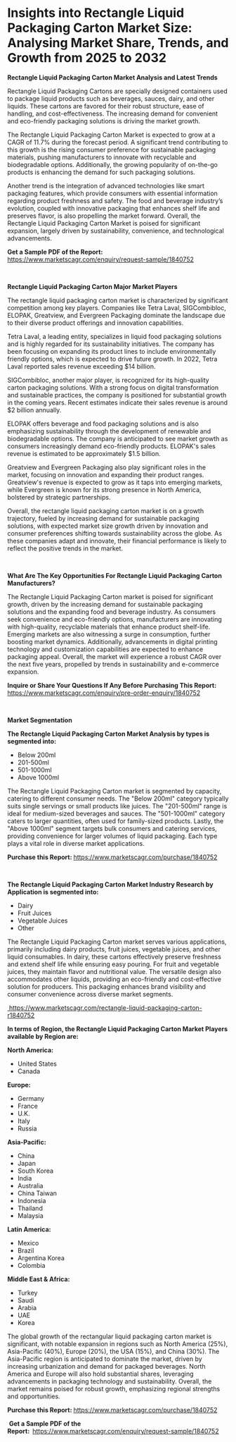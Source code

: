 <p><h1>Insights into Rectangle Liquid Packaging Carton Market Size: Analysing Market Share, Trends, and Growth from 2025 to 2032</h1></p><p><strong>Rectangle Liquid Packaging Carton Market Analysis and Latest Trends</strong></p>
<p><p>Rectangle Liquid Packaging Cartons are specially designed containers used to package liquid products such as beverages, sauces, dairy, and other liquids. These cartons are favored for their robust structure, ease of handling, and cost-effectiveness. The increasing demand for convenient and eco-friendly packaging solutions is driving the market growth. </p><p>The Rectangle Liquid Packaging Carton Market is expected to grow at a CAGR of 11.7% during the forecast period. A significant trend contributing to this growth is the rising consumer preference for sustainable packaging materials, pushing manufacturers to innovate with recyclable and biodegradable options. Additionally, the growing popularity of on-the-go products is enhancing the demand for such packaging solutions. </p><p>Another trend is the integration of advanced technologies like smart packaging features, which provide consumers with essential information regarding product freshness and safety. The food and beverage industry’s evolution, coupled with innovative packaging that enhances shelf life and preserves flavor, is also propelling the market forward. Overall, the Rectangle Liquid Packaging Carton Market is poised for significant expansion, largely driven by sustainability, convenience, and technological advancements.</p></p>
<p><strong>Get a Sample PDF of the Report:&nbsp;</strong> <a href="https://www.marketscagr.com/enquiry/request-sample/1840752?utm_campaign=2635&utm_medium=2&utm_source=Github&utm_content=ia&utm_term=15042025&utm_id=rectangle-liquid-packaging-carton">https://www.marketscagr.com/enquiry/request-sample/1840752</a></p>
<p>&nbsp;</p>
<p><strong>Rectangle Liquid Packaging Carton Major Market Players</strong></p>
<p><p>The rectangle liquid packaging carton market is characterized by significant competition among key players. Companies like Tetra Laval, SIGCombibloc, ELOPAK, Greatview, and Evergreen Packaging dominate the landscape due to their diverse product offerings and innovation capabilities. </p><p>Tetra Laval, a leading entity, specializes in liquid food packaging solutions and is highly regarded for its sustainability initiatives. The company has been focusing on expanding its product lines to include environmentally friendly options, which is expected to drive future growth. In 2022, Tetra Laval reported sales revenue exceeding $14 billion.</p><p>SIGCombibloc, another major player, is recognized for its high-quality carton packaging solutions. With a strong focus on digital transformation and sustainable practices, the company is positioned for substantial growth in the coming years. Recent estimates indicate their sales revenue is around $2 billion annually. </p><p>ELOPAK offers beverage and food packaging solutions and is also emphasizing sustainability through the development of renewable and biodegradable options. The company is anticipated to see market growth as consumers increasingly demand eco-friendly products. ELOPAK's sales revenue is estimated to be approximately $1.5 billion.</p><p>Greatview and Evergreen Packaging also play significant roles in the market, focusing on innovation and expanding their product ranges. Greatview's revenue is expected to grow as it taps into emerging markets, while Evergreen is known for its strong presence in North America, bolstered by strategic partnerships.</p><p>Overall, the rectangle liquid packaging carton market is on a growth trajectory, fueled by increasing demand for sustainable packaging solutions, with expected market size growth driven by innovation and consumer preferences shifting towards sustainability across the globe. As these companies adapt and innovate, their financial performance is likely to reflect the positive trends in the market.</p></p>
<p>&nbsp;</p>
<p><strong>What Are The Key Opportunities For Rectangle Liquid Packaging Carton Manufacturers?</strong></p>
<p><p>The Rectangle Liquid Packaging Carton market is poised for significant growth, driven by the increasing demand for sustainable packaging solutions and the expanding food and beverage industry. As consumers seek convenience and eco-friendly options, manufacturers are innovating with high-quality, recyclable materials that enhance product shelf-life. Emerging markets are also witnessing a surge in consumption, further boosting market dynamics. Additionally, advancements in digital printing technology and customization capabilities are expected to enhance packaging appeal. Overall, the market will experience a robust CAGR over the next five years, propelled by trends in sustainability and e-commerce expansion.</p></p>
<p><strong>Inquire or Share Your Questions If Any Before Purchasing This Report:</strong> <a href="https://www.marketscagr.com/enquiry/pre-order-enquiry/1840752?utm_campaign=2635&utm_medium=2&utm_source=Github&utm_content=ia&utm_term=15042025&utm_id=rectangle-liquid-packaging-carton">https://www.marketscagr.com/enquiry/pre-order-enquiry/1840752</a></p>
<p>&nbsp;</p>
<p><strong>Market Segmentation</strong></p>
<p><strong>The Rectangle Liquid Packaging Carton Market Analysis by types is segmented into:</strong></p>
<p><ul><li>Below 200ml</li><li>201-500ml</li><li>501-1000ml</li><li>Above 1000ml</li></ul></p>
<p><p>The Rectangle Liquid Packaging Carton market is segmented by capacity, catering to different consumer needs. The "Below 200ml" category typically suits single servings or small products like juices. The "201-500ml" range is ideal for medium-sized beverages and sauces. The "501-1000ml" category caters to larger quantities, often used for family-sized products. Lastly, the "Above 1000ml" segment targets bulk consumers and catering services, providing convenience for larger volumes of liquid packaging. Each type plays a vital role in diverse market applications.</p></p>
<p><strong>Purchase this Report:&nbsp;</strong><a href="https://www.marketscagr.com/purchase/1840752?utm_campaign=2635&utm_medium=2&utm_source=Github&utm_content=ia&utm_term=15042025&utm_id=rectangle-liquid-packaging-carton">https://www.marketscagr.com/purchase/1840752</a></p>
<p>&nbsp;</p>
<p><strong>The Rectangle Liquid Packaging Carton Market Industry Research by Application is segmented into:</strong></p>
<p><ul><li>Dairy</li><li>Fruit Juices</li><li>Vegetable Juices</li><li>Other</li></ul></p>
<p><p>The Rectangle Liquid Packaging Carton market serves various applications, primarily including dairy products, fruit juices, vegetable juices, and other liquid consumables. In dairy, these cartons effectively preserve freshness and extend shelf life while ensuring easy pouring. For fruit and vegetable juices, they maintain flavor and nutritional value. The versatile design also accommodates other liquids, providing an eco-friendly and cost-effective solution for producers. This packaging enhances brand visibility and consumer convenience across diverse market segments.</p></p>
<p><a href="https://www.marketscagr.com/rectangle-liquid-packaging-carton-r1840752?utm_campaign=2635&utm_medium=2&utm_source=Github&utm_content=ia&utm_term=15042025&utm_id=rectangle-liquid-packaging-carton">&nbsp;https://www.marketscagr.com/rectangle-liquid-packaging-carton-r1840752</a></p>
<p><strong>In terms of Region, the Rectangle Liquid Packaging Carton Market Players available by Region are:</strong></p>
<p>
    <p> <strong> North America: </strong>
        <ul>
            <li>United States</li>
            <li>Canada</li>
        </ul>
        </p> 
    <p> <strong> Europe: </strong>
        <ul>
            <li>Germany</li>
            <li>France</li>
            <li>U.K.</li>
            <li>Italy</li>
            <li>Russia</li>
        </ul>
        </p> 
    <p> <strong> Asia-Pacific: </strong>
        <ul>
            <li>China</li>
            <li>Japan</li>
            <li>South Korea</li>
            <li>India</li>
            <li>Australia</li>
            <li>China Taiwan</li>
            <li>Indonesia</li>
            <li>Thailand</li>
            <li>Malaysia</li>
        </ul>
        </p> 
    <p> <strong> Latin America: </strong>
        <ul>
            <li>Mexico</li>
            <li>Brazil</li>
            <li>Argentina Korea</li>
            <li>Colombia</li>
        </ul>
        </p> 
    <p> <strong> Middle East & Africa: </strong>
        <ul>
            <li>Turkey</li>
            <li>Saudi</li>
            <li>Arabia</li>
            <li>UAE</li>
            <li>Korea</li>
        </ul>
    </p>
    </p>
<p><p>The global growth of the rectangular liquid packaging carton market is significant, with notable expansion in regions such as North America (25%), Asia-Pacific (40%), Europe (20%), the USA (15%), and China (30%). The Asia-Pacific region is anticipated to dominate the market, driven by increasing urbanization and demand for packaged beverages. North America and Europe will also hold substantial shares, leveraging advancements in packaging technology and sustainability. Overall, the market remains poised for robust growth, emphasizing regional strengths and opportunities.</p></p>
<p><strong>Purchase this Report: </strong><a href="https://www.marketscagr.com/purchase/1840752?utm_campaign=2635&utm_medium=2&utm_source=Github&utm_content=ia&utm_term=15042025&utm_id=rectangle-liquid-packaging-carton">https://www.marketscagr.com/purchase/1840752</a></p>
<p>&nbsp;<strong>Get a Sample PDF of the Report:&nbsp;&nbsp;</strong><a href="https://www.marketscagr.com/enquiry/request-sample/1840752?utm_campaign=2635&utm_medium=2&utm_source=Github&utm_content=ia&utm_term=15042025&utm_id=rectangle-liquid-packaging-carton">https://www.marketscagr.com/enquiry/request-sample/1840752</a></p>
<p><strong></strong></p>
<p><p></p><p></p><p></p></p>